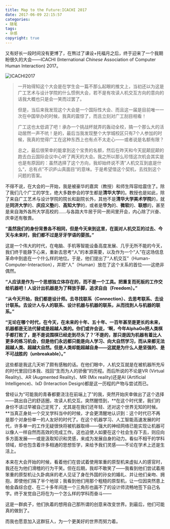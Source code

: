 ```yaml
---
title: Map to the Future:ICACHI 2017
date: 2017-06-09 22:15:57
categories:
- 随笔
tags:
- 杂感
copyright: true
---
```


又有好长一段时间没有更博了，在熬过了课设+托福月之后，终于迎来了一个我期盼很久的大会——ICACHI (International *Chinese* Association of Computer Human Interaction) 2017。

![ICACHI2017](http://o7a3i0m1t.bkt.clouddn.com/image/blog/ICACHIchi2017_02.png)

<!--more-->

>  一开始得知这个大会是在学生会一篇不那么起眼的推文上，当初还以为这是广工艺术与设计学院的什么惯例大会，若不是有攻读人机交互方向的意向的话我大概也只是会一笑而过罢了。
>
> 但是，当后来我发现这个大会是一个国际性大会、而且这一届是目前唯一一次在中国举办的时候，我真的震惊了，而且立刻对广工刮目相看！
>
> 广工这也太低调了吧！承办一个挑战杯就弄的轰动全校，搞一个那么大的活动居然一声不吭！是的，最后当我发现整个大学城校区只有7个人参加的时候，我真的觉得广工在这种东西上也有点不太走心——或者说是名额有限？
>
> 总之，最后很荣幸的能拿到这个宝贵的名额，然后在昨天和今天屁颠屁颠的跑去白云国际会议中心听了两天的大会。我之所以那么珍惜这次机会其实是也是有原因的：虽然选择了这个方向，我却始终说不清”人机交互到底是什么“，总有点”不识庐山真面目“的意味。于是希望借这个契机，去找到这个问题的答案。
>

不得不说，在大会的一开始，我是被豪华的嘉宾（教授）和师生阵容给震住了。除了我们几个广工的学生，绝大多数参会的学生都是**清华大学**的。教授也是如此，除了来自广工艺术与设计学院的院长和副院长外，其他不是**清华大学美术学院**的，就是**同济大学**的、**庆应义塾**的、**高知大学**的，或者是**华为**的、**微软**的、**联想**的，甚至是来自海外各所大学高校的……与各路大牛居于同一房间里开会，内心除了兴奋、庆幸还有敬畏。

**“虽然我们的身份背景各不相同，但是今天来到这里，在面对人机交互的过去、今天与未来时，我们都不过是牙牙学语的婴孩。”**

这是一个伟大的时代，在电脑、手机等智能设备高度发展、几乎无所不能的今天，我们终于能静下心来，重新去思考“人”的本源需要，以及作为一个“人”在这场信息革命中到底在一个什么样的地位。于是，他们提出了“人机交互”（Human-Computer-Interaction），并把“人”（Human）放在了这个关系的首位——这绝非偶然。

**“人应该是作为一个思想独立体存在的，而不是一个工具。把重复而死板的工作交给机器吧！人设计出机器是为了释放手脚，追求自由（Freedom）。”**

**“从今天开始，我们都是设计师。去寻找联系（Connection）、去思考联系、去设计联系。去设计人与人的联系、设计机器与机器的联系，从而找到人与机器的联系。”**

**“无论在哪个时代，在今天，在未来的十年、五十年、一百年甚至是更长的未来，机器都是无法代替或是超越人类的。你们或许会说，‘啊，今年AlphaGo把人类棋手都打败了，是不是说围棋已经走到尽头了？’不是的，那只是因为机器有着比人更多的练习机会，但是他们永远都只能是向人学习、向大自然学习，而从来都无法超越人类、超越大自然。但是人类却能超越自身——这就是为什么人是坚强的、是不可战胜的（unbreakable）。”**

这些都是我这几天听了颇有感触的话。在他们眼中，人机交互就是在被机器所充斥的时代里回归本我、找回“生而为人的骄傲”的历程。而后所说的不论是VR (Virtual Reality)、AR (Augmented Reality)、MR (Mix reality)还是AI (Artificial Intelligence)、IxD (Interaction Design)都是这一历程的产物与尝试而已。

曾经认为“可能我的青春都要浇注在前端上了”的我，突然开始庆幸做出了这个选择——跳出自己的舒适圈，攻读人机交互。突然醒悟到，**在这个时代里，我们的身份不该过早被自己定死了，尤其是在我们还年轻、还对这个世界无知的时候。**当真正身处一个交叉学科当中的时候，才会更清醒地认识到：这个时代已不再是那个对身份单一的人友好的时代了。在这个机器学习、人工智能高速发展的时代，许多单一的工作无疑很快将被机器取缔——强大的神经网络已能实现让机器可以像人一样自然而高效的完成工作。这也迫使人如要在这个社会生存下去，则应向多方面发展——或是汲取知识和灵感，来成为发展自身的动力。看似不相干的学科领域，却也包含着许多相通的思想哲学，来给予我们灵感——不论在学术上还是生活上。

本来在大会开始的时候，看着他们在尝试着使用笨重的原型机来虚拟人的感官时，我还在为他们滑稽的行为干笑。但在后期，我却不敢笑了——我看到他们尝试着用笨重的原型机让久卧病床的老人见证了身在外国的孙女的婚礼、并让他们亲吻、拥抱，即使他们隔了半个地球；我看到他们用那个粗糙的原型机，让一位因突然患上帕金森综合症、在二十多年间连一个三角形也画不了的设计师流畅地签下自己名字。终于发觉自己将在为一个怎么样的学科而奋斗——

这是一群疯子，他们执着的想用自己那所谓的创意来改变世界。到最后，他们可能真的做到了。

而我也愿意加入这群狂人，为一个更美好的世界而努力着。